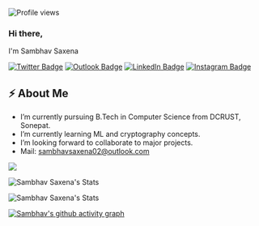 ![Profile views](https://gpvc.arturio.dev/sambhavsaxena)
### Hi there,
I'm Sambhav Saxena

[![Twitter Badge](https://img.shields.io/badge/Twitter-1DA1F2?style=for-the-badge&logo=twitter&logoColor=white&link=https://twitter.com/_sambhavsaxena)](https://twitter.com/_sambhavsaxena)
[![Outlook Badge](https://img.shields.io/badge/Microsoft_Outlook-0078D4?style=for-the-badge&logo=microsoft-outlook&logoColor=white&link=mailto:sambhavsaxena02@gmail.com)](mailto:sambhavsaxena02@gmail.com)
[![LinkedIn Badge](https://img.shields.io/badge/LinkedIn-0077B5?style=for-the-badge&logo=linkedin&logoColor=white&link=https://www.linkedin.com/in/sambhav-saxena-411985152/)](https://www.linkedin.com/in/sambhav-saxena-411985152/)
[![Instagram Badge](https://img.shields.io/badge/Instagram-E4405F?style=for-the-badge&logo=instagram&logoColor=white&link=https://www.instagram.com/in/sambhav.jpg/)](https://www.instagram.com/sambhav.jpg/)
## ⚡ About Me
-  I’m currently pursuing B.Tech in Computer Science from DCRUST, Sonepat.
-  I’m currently learning ML and cryptography concepts.
-  I’m looking forward to collaborate to major projects.
-  Mail: sambhavsaxena02@outlook.com

<img src="https://github-readme-stats.vercel.app/api?username=sambhavsaxena&theme=dark&count_private=true&show_icons=truehow_icons=true&hide_border=true">

![Sambhav Saxena's Stats](https://github-readme-stats.vercel.app/api?username=sambhavsaxena&theme=dark&count_private=true&show_icons=truehow_icons=true&hide_border=true)

![Sambhav Saxena's Stats](https://github-readme-streak-stats.herokuapp.com/?user=sambhavsaxena&theme=dark&hide_border=true)

[![Sambhav's github activity graph](https://activity-graph.herokuapp.com/graph?username=sambhavsaxena&theme=dracula)](https://github.com/sambhavsaxena/github-readme-activity-graph)
